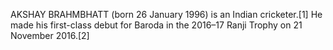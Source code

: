 AKSHAY BRAHMBHATT (born 26 January 1996) is an Indian cricketer.[1] He made his first-class debut for Baroda in the 2016–17 Ranji Trophy on 21 November 2016.[2]
